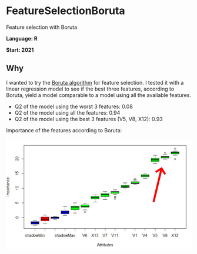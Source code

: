 # FeatureSelectionBoruta
Feature selection with Boruta

**Language: R**

**Start: 2021**

## Why
I wanted to try the [Boruta algorithm](https://doi.org/10.18637/jss.v036.i11) for feature selection. I tested it with a linear regression model to see if the best three features, according to Boruta, yield a model comparable to a model using all the available features.

- Q2 of the model using the worst 3 features: 0.08
- Q2 of the model using all the features: 0.94
- Q2 of the model using the best 3 features (V5, V8, X12): 0.93

Importance of the features according to Boruta:

![plot of the Boruta importance](/images/plot1.jpg)



